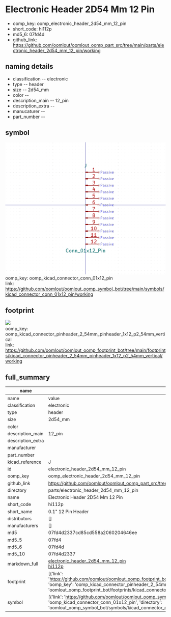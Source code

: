 # Electronic Header 2D54 Mm 12 Pin

  
* oomp_key: oomp_electronic_header_2d54_mm_12_pin 
* short_code: hi112p
* md5_6: 07fd4d  
* github_link: https://github.com/oomlout/oomlout_oomp_part_src/tree/main/parts/electronic_header_2d54_mm_12_pin/working  
## naming details
* classification -- electronic
* type -- header
* size -- 2d54_mm
* color -- 
* description_main -- 12_pin
* description_extra -- 
* manucaturer -- 
* part_number -- 



## symbol

![](symbol/0/working/working_600.png)  
oomp_key: oomp_kicad_connector_conn_01x12_pin  
link: https://github.com/oomlout/oomlout_oomp_symbol_bot/tree/main/symbols/kicad_connector_conn_01x12_pin/working  

## footprint

![](footprint/0/working/working_600.png)  
oomp_key: oomp_kicad_connector_pinheader_2_54mm_pinheader_1x12_p2_54mm_vertical  
link: https://github.com/oomlout/oomlout_oomp_footprint_bot/tree/main/footprints/kicad_connector_pinheader_2_54mm_pinheader_1x12_p2_54mm_vertical/working  

## full_summary
| name | value | 
| --- | --- | 
| name | value | 
| classification | electronic | 
| type | header | 
| size | 2d54_mm | 
| color |  | 
| description_main | 12_pin | 
| description_extra |  | 
| manufacturer |  | 
| part_number |  | 
| kicad_reference | J | 
| id | electronic_header_2d54_mm_12_pin | 
| oomp_key | oomp_electronic_header_2d54_mm_12_pin | 
| github_link | https://github.com/oomlout/oomlout_oomp_part_src/tree/main/parts/electronic_header_2d54_mm_12_pin/working | 
| directory | parts/electronic_header_2d54_mm_12_pin | 
| name | Electronic Header 2D54 Mm 12 Pin | 
| short_code | hi112p | 
| short_name | 0.1" 12 Pin Header | 
| distributors | [] | 
| manufacturers | [] | 
| md5 | 07fd4d2337cd85cd558a2060204646ee | 
| md5_5 | 07fd4 | 
| md5_6 | 07fd4d | 
| md5_10 | 07fd4d2337 | 
| markdown_full | [electronic_header_2d54_mm_12_pin](https://github.com/oomlout/oomlout_oomp_part_src/tree/main/parts/electronic_header_2d54_mm_12_pin/working)<br>[hi112p](https://github.com/oomlout/oomlout_oomp_part_src/tree/main/parts/electronic_header_2d54_mm_12_pin/working)<br> | 
| footprint | [{'link': 'https://github.com/oomlout/oomlout_oomp_footprint_bot/tree/main/foootprntss/kicad_connector_pinheader_2_54mm_pinheader_1x12_p2_54mm_vertical', 'oomp_key': 'oomp_kicad_connector_pinheader_2_54mm_pinheader_1x12_p2_54mm_vertical', 'directory': 'oomlout_oomp_footprint_bot/footprints/kicad_connector_pinheader_2_54mm_pinheader_1x12_p2_54mm_vertical//working/working.kicad_mod'}] | 
| symbol | [{'link': 'https://github.com/oomlout/oomlout_oomp_symbol_bot/tree/main/symbols/kicad_connector_conn_01x12_pin', 'oomp_key': 'oomp_kicad_connector_conn_01x12_pin', 'directory': 'oomlout_oomp_symbol_bot/symbols/kicad_connector_conn_01x12_pin//working/working.kicad_sym'}] | 
